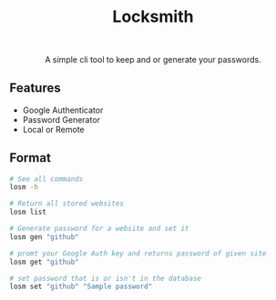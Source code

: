 <h1 align="center">
   Locksmith
</h1>
<br>
<p align="center">
  A simple cli tool to keep and or generate your passwords.
</p>


## Features
- Google Authenticator
- Password Generator
- Local or Remote

## Format
```bash
# See all commands
losm -h

# Return all stored websites
losm list

# Generate password for a website and set it 
losm gen "github"

# promt your Google Auth key and returns password of given site
losm get "github"

# set password that is or isn't in the database
losm set "github" "Sample password"
```
 
